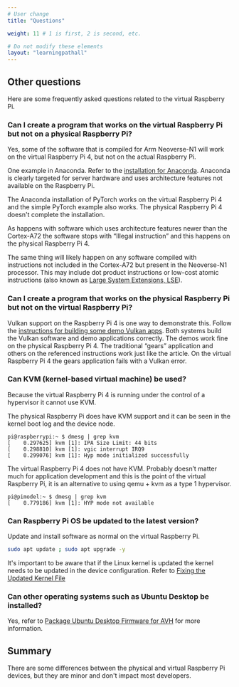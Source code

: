 ```yaml
---
# User change
title: "Questions"

weight: 11 # 1 is first, 2 is second, etc.

# Do not modify these elements
layout: "learningpathall"
---
```


## Other questions

Here are some frequently asked questions related to the virtual Raspberry Pi. 

### Can I create a program that works on the virtual Raspberry Pi but not on a physical Raspberry Pi?
					
Yes, some of the software that is compiled for Arm Neoverse-N1 will work on the virtual Raspberry Pi 4, but not on the actual Raspberry Pi.

One example in Anaconda. Refer to the [installation for Anaconda](/install-tools/anaconda/). Anaconda is clearly targeted for server hardware and uses architecture features not available on the Raspberry Pi. 

The Anaconda installation of PyTorch works on the virtual Raspberry Pi 4 and the simple PyTorch example also works. The physical Raspberry Pi 4 doesn't complete the installation.
					
As happens with software which uses architecture features newer than the Cortex-A72 the software stops with “Illegal instruction” and this happens on the physical Raspberry Pi 4.		

The same thing will likely happen on any software compiled with instructions not included in the Cortex-A72 but present in the Neoverse-N1 processor. This may include dot product instructions or low-cost atomic instructions (also known as [Large System Extensions, LSE](/learning-paths/server-and-cloud/lse/)).	
				
### Can I create a program that works on the physical Raspberry Pi but not on the virtual Raspberry Pi?
					
Vulkan support on the Raspberry Pi 4 is one way to demonstrate this. Follow the [instructions for building some demo Vulkan apps](https://qengineering.eu/install-vulkan-on-raspberry-pi.html). Both systems build the Vulkan software and demo applications correctly. The demos work fine on the physical Raspberry Pi 4. The traditional “gears” application and others on the referenced instructions work just like the article. On the virtual Raspberry Pi 4 the gears application fails with a Vulkan error.	
			
### Can KVM (kernel-based virtual machine) be used?
					
Because the virtual Raspberry Pi 4 is running under the control of a hypervisor it cannot use KVM.
					
The physical Raspberry Pi does have KVM support and it can be seen in the kernel boot log and the device node.

```console
pi@raspberrypi:~ $ dmesg | grep kvm
[    0.297625] kvm [1]: IPA Size Limit: 44 bits
[    0.298810] kvm [1]: vgic interrupt IRQ9
[    0.299076] kvm [1]: Hyp mode initialized successfully
```			
					
The virtual Raspberry Pi 4 does not have KVM. Probably doesn’t matter much for application development and this is the point of the virtual Raspberry Pi, it is an alternative to using qemu + kvm as a type 1 hypervisor.

```console
pi@pimodel:~ $ dmesg | grep kvm
[    0.779186] kvm [1]: HYP mode not available
```
					

### Can Raspberry Pi OS be updated to the latest version?

Update and install software as normal on the virtual Raspberry Pi. 

```bash
sudo apt update ; sudo apt upgrade -y
```

It's important to be aware that if the Linux kernel is updated the kernel needs to be updated in the device configuration. Refer to [Fixing the Updated Kernel File](https://intercom.help/arm-avh/en/articles/6278501-updating-the-raspberry-pi-4-kernel#h_7d121890f9)

### Can other operating systems such as Ubuntu Desktop be installed?

Yes, refer to [Package Ubuntu Desktop Firmware for AVH](https://intercom.help/arm-avh/en/articles/6523083-package-ubuntu-desktop-firmware-for-avh) for more information.

## Summary
					
There are some differences between the physical and virtual Raspberry Pi devices, but they are minor and don't impact most developers. 


